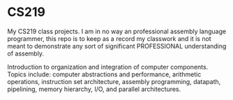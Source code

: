 # CS219
My CS219 class projects. I am in no way an professional assembly language programmer, this repo is to keep as a record my classwork and it is not meant to demonstrate any sort of significant PROFESSIONAL understanding of assembly.

Introduction to organization and integration of computer components. Topics include: computer abstractions and
performance, arithmetic operations, instruction set architecture, assembly programming, datapath, pipelining, memory
hierarchy, I/O, and parallel architectures. 
